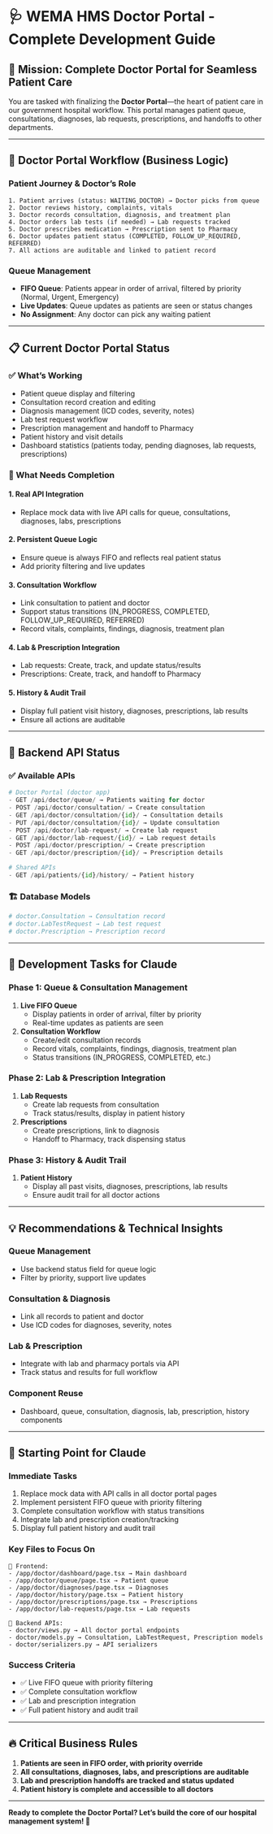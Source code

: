 # 🩺 WEMA HMS Doctor Portal - Complete Development Guide

## 🎯 Mission: Complete Doctor Portal for Seamless Patient Care

You are tasked with finalizing the **Doctor Portal**—the heart of patient care in our government hospital workflow. This portal manages patient queue, consultations, diagnoses, lab requests, prescriptions, and handoffs to other departments.

---

## 🏥 Doctor Portal Workflow (Business Logic)

### Patient Journey & Doctor’s Role
```
1. Patient arrives (status: WAITING_DOCTOR) → Doctor picks from queue
2. Doctor reviews history, complaints, vitals
3. Doctor records consultation, diagnosis, and treatment plan
4. Doctor orders lab tests (if needed) → Lab requests tracked
5. Doctor prescribes medication → Prescription sent to Pharmacy
6. Doctor updates patient status (COMPLETED, FOLLOW_UP_REQUIRED, REFERRED)
7. All actions are auditable and linked to patient record
```

### Queue Management
- **FIFO Queue**: Patients appear in order of arrival, filtered by priority (Normal, Urgent, Emergency)
- **Live Updates**: Queue updates as patients are seen or status changes
- **No Assignment**: Any doctor can pick any waiting patient

---

## 📋 Current Doctor Portal Status

### ✅ What’s Working
- Patient queue display and filtering
- Consultation record creation and editing
- Diagnosis management (ICD codes, severity, notes)
- Lab test request workflow
- Prescription management and handoff to Pharmacy
- Patient history and visit details
- Dashboard statistics (patients today, pending diagnoses, lab requests, prescriptions)

### 🔧 What Needs Completion

#### 1. Real API Integration
- Replace mock data with live API calls for queue, consultations, diagnoses, labs, prescriptions

#### 2. Persistent Queue Logic
- Ensure queue is always FIFO and reflects real patient status
- Add priority filtering and live updates

#### 3. Consultation Workflow
- Link consultation to patient and doctor
- Support status transitions (IN_PROGRESS, COMPLETED, FOLLOW_UP_REQUIRED, REFERRED)
- Record vitals, complaints, findings, diagnosis, treatment plan

#### 4. Lab & Prescription Integration
- Lab requests: Create, track, and update status/results
- Prescriptions: Create, track, and handoff to Pharmacy

#### 5. History & Audit Trail
- Display full patient visit history, diagnoses, prescriptions, lab results
- Ensure all actions are auditable

---

## 🔌 Backend API Status

### ✅ Available APIs
```python
# Doctor Portal (doctor app)
- GET /api/doctor/queue/ → Patients waiting for doctor
- POST /api/doctor/consultation/ → Create consultation
- GET /api/doctor/consultation/{id}/ → Consultation details
- PUT /api/doctor/consultation/{id}/ → Update consultation
- POST /api/doctor/lab-request/ → Create lab request
- GET /api/doctor/lab-request/{id}/ → Lab request details
- POST /api/doctor/prescription/ → Create prescription
- GET /api/doctor/prescription/{id}/ → Prescription details

# Shared APIs
- GET /api/patients/{id}/history/ → Patient history
```

### 🏗️ Database Models
```python
# doctor.Consultation → Consultation record
# doctor.LabTestRequest → Lab test request
# doctor.Prescription → Prescription record
```

---

## 🚀 Development Tasks for Claude

### Phase 1: Queue & Consultation Management
1. **Live FIFO Queue**
   - Display patients in order of arrival, filter by priority
   - Real-time updates as patients are seen
2. **Consultation Workflow**
   - Create/edit consultation records
   - Record vitals, complaints, findings, diagnosis, treatment plan
   - Status transitions (IN_PROGRESS, COMPLETED, etc.)

### Phase 2: Lab & Prescription Integration
1. **Lab Requests**
   - Create lab requests from consultation
   - Track status/results, display in patient history
2. **Prescriptions**
   - Create prescriptions, link to diagnosis
   - Handoff to Pharmacy, track dispensing status

### Phase 3: History & Audit Trail
1. **Patient History**
   - Display all past visits, diagnoses, prescriptions, lab results
   - Ensure audit trail for all doctor actions

---

## 💡 Recommendations & Technical Insights

### Queue Management
- Use backend status field for queue logic
- Filter by priority, support live updates

### Consultation & Diagnosis
- Link all records to patient and doctor
- Use ICD codes for diagnoses, severity, notes

### Lab & Prescription
- Integrate with lab and pharmacy portals via API
- Track status and results for full workflow

### Component Reuse
- Dashboard, queue, consultation, diagnosis, lab, prescription, history components

---

## 🎯 Starting Point for Claude

### Immediate Tasks
1. Replace mock data with API calls in all doctor portal pages
2. Implement persistent FIFO queue with priority filtering
3. Complete consultation workflow with status transitions
4. Integrate lab and prescription creation/tracking
5. Display full patient history and audit trail

### Key Files to Focus On
```
📁 Frontend:
- /app/doctor/dashboard/page.tsx → Main dashboard
- /app/doctor/queue/page.tsx → Patient queue
- /app/doctor/diagnoses/page.tsx → Diagnoses
- /app/doctor/history/page.tsx → Patient history
- /app/doctor/prescriptions/page.tsx → Prescriptions
- /app/doctor/lab-requests/page.tsx → Lab requests

📁 Backend APIs:
- doctor/views.py → All doctor portal endpoints
- doctor/models.py → Consultation, LabTestRequest, Prescription models
- doctor/serializers.py → API serializers
```

### Success Criteria
- ✅ Live FIFO queue with priority filtering
- ✅ Complete consultation workflow
- ✅ Lab and prescription integration
- ✅ Full patient history and audit trail

---

## 🔥 Critical Business Rules

1. **Patients are seen in FIFO order, with priority override**
2. **All consultations, diagnoses, labs, and prescriptions are auditable**
3. **Lab and prescription handoffs are tracked and status updated**
4. **Patient history is complete and accessible to all doctors**

---

**Ready to complete the Doctor Portal? Let’s build the core of our hospital management system! 🚀**
